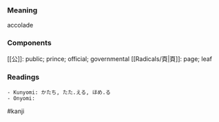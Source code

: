 ### Meaning

accolade

### Components

[[公]]: public; prince; official; governmental [[Radicals/頁|頁]]: page; leaf

### Readings

```
- Kunyomi: かたち, たた.える, ほめ.る
- Onyomi: 
```

#kanji